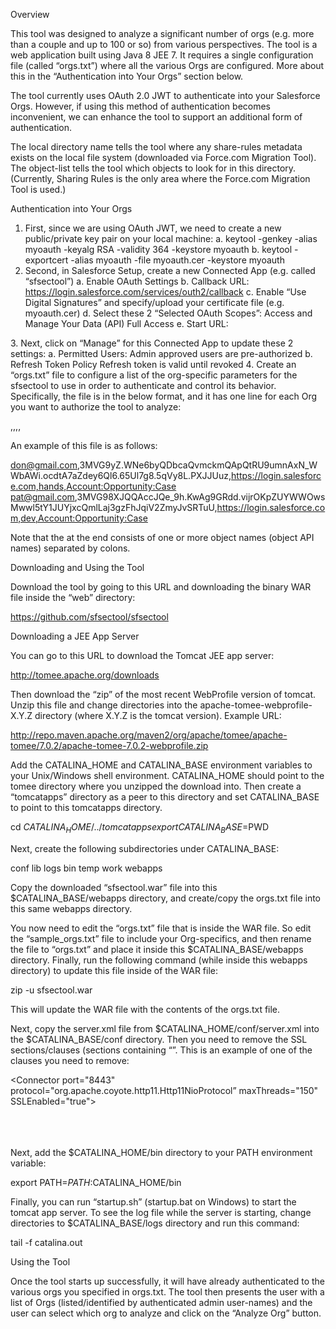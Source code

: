 Overview

This tool was designed to analyze a significant number of orgs (e.g. more than a couple and up to 100 or so) from various perspectives.  The tool is a web application built using Java 8 JEE 7.  It requires a single configuration file (called “orgs.txt”) where all the various Orgs are configured.  More about this in the “Authentication into Your Orgs” section below. 

The tool currently uses OAuth 2.0 JWT to authenticate into your Salesforce Orgs. However, if using this method of authentication becomes inconvenient, we can enhance the tool to support an additional form of authentication. 

The local directory name tells the tool where any share-rules metadata exists on the local file system (downloaded via Force.com Migration Tool).  The object-list tells the tool which objects to look for in this directory. (Currently, Sharing Rules is the only area where the Force.com Migration Tool is used.)


Authentication into Your Orgs

1.	First, since we are using OAuth JWT, we need to create a new public/private key pair on your local machine:
a.	keytool -genkey -alias myoauth -keyalg RSA -validity 364 -keystore myoauth
b.	keytool -exportcert -alias myoauth -file myoauth.cer 
-keystore myoauth
2.	Second, in Salesforce Setup, create a new Connected App (e.g. called “sfsectool”)
a.	Enable OAuth Settings
b.	Callback URL: 
https://login.salesforce.com/services/outh2/callback
c.	Enable “Use Digital Signatures” and specify/upload your certificate file (e.g. myoauth.cer)
d.	Select these 2 “Selected OAuth Scopes”:
Access and Manage Your Data (API)
Full Access
e.	Start URL:
<Your landing page URL>
3.	Next, click on “Manage” for this Connected App to update these 2 settings: 
a.	Permitted Users:
Admin approved users are pre-authorized
b.	Refresh Token Policy
Refresh token is valid until revoked
4.	Create an “orgs.txt” file to configure a list of the org-specific parameters for the sfsectool to use in order to authenticate and control its behavior. Specifically, the file is in the below format, and it has one line for each Org you want to authorize the tool to analyze:

<admin userid>,<oauth consumer key>,<login url>,<local directory name>,<object-list>

An example of this file is as follows:

don@gmail.com,3MVG9yZ.WNe6byQDbcaQvmckmQApQtRU9umnAxN_WWbAWi.ocdtA7aZdey6Ql6.65Ul7g8.5qVy8L.PXJJUuz,https://login.salesforce.com,hands,Account:Opportunity:Case
pat@gmail.com,3MVG98XJQQAccJQe_9h.KwAg9GRdd.vijrOKpZUYWWOwsMwwl5tY1JUYjxcQmlLaj3gzFhJqiV2ZmyJvSRTuU,https://login.salesforce.com,dev,Account:Opportunity:Case

Note that the <object-list> at the end consists of one or more object names (object API names) separated by colons. 


Downloading and Using the Tool 

Download the tool by going to this URL and downloading the binary WAR file inside the “web” directory:

https://github.com/sfsectool/sfsectool


Downloading a JEE App Server

You can go to this URL to download the Tomcat JEE app server:

http://tomee.apache.org/downloads

Then download the “zip” of the most recent WebProfile version of tomcat.  Unzip this file and change directories into the apache-tomee-webprofile-X.Y.Z directory (where X.Y.Z is the tomcat version).  Example URL:

http://repo.maven.apache.org/maven2/org/apache/tomee/apache-tomee/7.0.2/apache-tomee-7.0.2-webprofile.zip


Add the CATALINA_HOME and CATALINA_BASE environment variables to your Unix/Windows shell environment.  CATALINA_HOME should point to the tomee directory where you unzipped the download into. Then create a “tomcatapps” directory as a peer to this directory and set CATALINA_BASE to point to this tomcatapps directory.  

cd $CATALINA_HOME/../tomcatapps
export CATALINA_BASE=$PWD

Next, create the following subdirectories under CATALINA_BASE:

conf
lib
logs
bin
temp
work
webapps

Copy the downloaded “sfsectool.war” file into this $CATALINA_BASE/webapps directory, and create/copy the orgs.txt file into this same webapps directory.

You now need to edit the “orgs.txt” file that is inside the WAR file. So edit the “sample_orgs.txt” file to include your Org-specifics, and then rename the file to “orgs.txt” and place it inside this $CATALINA_BASE/webapps directory. Finally, run the following command (while inside this webapps directory) to update this file inside of the WAR file:

zip -u sfsectool.war

This will update the WAR file with the contents of the orgs.txt file. 

Next, copy the server.xml file from $CATALINA_HOME/conf/server.xml into the $CATALINA_BASE/conf directory. Then you need to remove the SSL sections/clauses (sections containing “<Connector port=”8443”…/>”.  This is an example of one of the clauses you need to remove:

<Connector port="8443" protocol="org.apache.coyote.http11.Http11NioProtocol” 
maxThreads="150" SSLEnabled="true">                                                                                                                
<SSLHostConfig>                                                                                                                                               
<Certificate certificateKeystoreFile="conf/localhost-rsa.jks" type="RSA" xpoweredBy="false" server="Apache TomEE" />  
</SSLHostConfig>                                                                                                                               
</Connector>

Next, add the $CATALINA_HOME/bin directory to your PATH environment variable:

export PATH=$PATH:$CATALINA_HOME/bin

Finally, you can run “startup.sh” (startup.bat on Windows) to start the tomcat app server. To see the log file while the server is starting, change directories to $CATALINA_BASE/logs directory and run this command:

tail -f catalina.out



Using the Tool

Once the tool starts up successfully, it will have already authenticated to the various orgs you specified in orgs.txt. The tool then presents the user with a list of Orgs (listed/identified by authenticated admin user-names) and the user can select which org to analyze and click on the “Analyze Org” button.  


